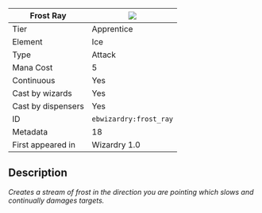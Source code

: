 | Frost Ray |![](https://github.com/Electroblob77/Wizardry/blob/1.12.2/src/main/resources/assets/ebwizardry/textures/spells/ebwizardry:frost_ray.png)|
|---|---|
| Tier | Apprentice |
| Element | Ice |
| Type | Attack |
| Mana Cost | 5 |
| Continuous | Yes |
| Cast by wizards | Yes |
| Cast by dispensers | Yes |
| ID | `ebwizardry:frost_ray` |
| Metadata | 18 |
| First appeared in | Wizardry 1.0 |
## Description
_Creates a stream of frost in the direction you are pointing which slows and continually damages targets._